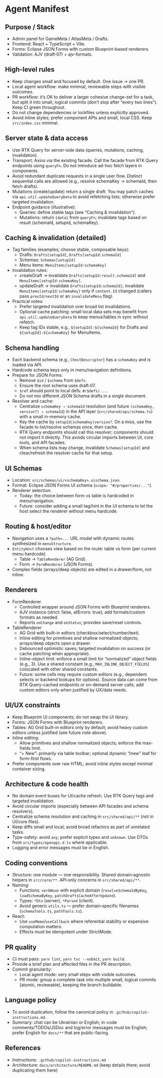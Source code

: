 # Agent Manifest

## Purpose / Stack
- Admin panel for GameMeta / AtlasMeta / Drafts.
- Frontend: React + TypeScript + Vite.
- Forms: Eclipse JSON Forms with custom Blueprint-based renderers.
- Validation: AJV (draft‑07) + ajv-formats.

## High-level rules
- Keep changes small and focused by default. One issue → one PR.
- Local agent workflow: make minimal, reviewable steps with visible outcomes.
- PR workflow: it’s OK to deliver a larger cohesive change-set for a task, but split it into small, logical commits (don’t stop after “every two lines”). Keep CI green throughout.
- Do not change dependencies or lockfiles unless explicitly approved.
- Avoid inline styles; prefer component APIs and small, local CSS. Keep `src/index.css` minimal.

## Server state & data access
- Use RTK Query for server-side data (queries, mutations, caching, invalidation).
- Transport: Axios via the existing facade. Call the facade from RTK Query endpoints using `queryFn`. Do not introduce ad-hoc fetch layers in components.
- Avoid redundant duplicate requests in a single user flow. Distinct sequential calls are allowed (e.g., resolve schemaKey → schemaId, then fetch drafts).
- Mutations (create/update) return a single draft. You may patch caches via `api.util.updateQueryData` to avoid refetching lists; otherwise prefer targeted invalidation.
- Endpoint guidance (illustrative):
  - Queries: define stable tags (see “Caching & invalidation”).
  - Mutations: return `{data}` from `queryFn`; invalidate tags based on result (schemaId, setupId, schemaKey).

## Caching & invalidation (detailed)
- Tag families (examples; choose stable, composable keys):
  - Drafts: `Drafts[setupId]`, `Drafts[setupId:schemaId]`
  - Schemas: `Schemas[setupId]`
  - Menu items: `MenuItems[setupId:schemaKey]`
- Invalidation rules:
  - createDraft → invalidate `Drafts[setupId:result.schemaId]` and `MenuItems[setupId:schemaKey]`.
  - updateDraft → invalidate `Drafts[setupId:schemaId]`; invalidate `MenuItems[setupId:schemaKey]` only if `content.Id` changed (callers pass `prevId/nextId` or an `invalidateMenu` flag).
- Practical notes:
  - Prefer targeted invalidation over broad list invalidations.
  - Optional cache patching: small local data sets may benefit from `api.util.updateQueryData` to keep menus/tables in sync without refetch.
  - Keep tag IDs stable, e.g., `${setupId}:${schemaId}` for Drafts and `${setupId}:${schemaKey}` for MenuItems.

## Schema handling
- Each backend schema (e.g., `ChestDescriptor`) has a `schemaKey` and is loaded via API.
- Hardcode schema keys only in menu/navigation definitions.
- Prepare for JSON Forms:
  - Remove `$id` / `$schema` from `$defs`.
  - Ensure the root schema uses draft‑07.
  - `$ref` should point to local defs: `#/$defs/...`.
  - Do not mix different JSON Schema drafts in a single document.
- Resolver and cache:
  - Centralize `schemaKey → schemaId` resolution (and future `(schemaKey, version?) → schemaId`) in the API layer (`src/shared/api/schema.ts`) with a small in-memory cache.
  - Key the cache by `setupId|schemaKey|version?`. On a miss, use the facade to list/resolve schemas once, then cache.
  - RTK Query endpoints should call this resolver; components should not import it directly. This avoids circular imports between UI, core tools, and API facades.
  - When schema lists may change, invalidate `Schemas[setupId]` and clear/refresh the resolver cache for that setup.

## UI Schemas
- Location: `src/schemas/ui/<schemaKey>.uischema.json`.
- Format: Eclipse JSON Forms UI schema (`scope: "#/properties/..."`).
- Renderer selection:
  - Today: the choice between form vs table is hardcoded in menu/navigation.
  - Future: consider adding a small tag/hint in the UI schema to let the host select the renderer without menu hardcode.

## Routing & host/editor
- Navigation uses a `?path=...` URL model with dynamic routes synthesized in `menuStructure`.
- `EntityHost` chooses view based on the route: table vs form (per current menu hardcode).
  - Table → `TableRenderer` (AG Grid).
  - Form → `FormRenderer` (JSON Forms).
- Complex fields (arrays/deep objects) are edited in a drawer/form, not inline.

## Renderers
- FormRenderer
  - Controlled wrapper around JSON Forms with Blueprint renderers.
  - AJV instance (strict: false, allErrors: true); add formats/custom formats as needed.
  - Reports `onChange` and `onStatus`; provides save/reset controls.
- TableRenderer
  - AG Grid with built-in editors (checkbox/select/number/text).
  - Inline editing for primitives and shallow normalized objects; arrays/deep objects open a drawer.
  - Debounced optimistic saves; targeted invalidation on success (or cache patching when appropriate).
  - Inline-object limit: enforce a small limit for “normalized” object fields (e.g., 3). Use a shared constant (e.g., `MAX_INLINE_OBJECT_FIELDS`) colocated with other shared constants.
  - Future: some cells may require custom editors (e.g., dependent selects or backend lookups for options). Source data can come from RTK Query-cached endpoints or on-demand server calls; add custom editors only when justified by UX/data needs.

## UI/UX constraints
- Keep Blueprint UI components; do not swap the UI library.
- Forms: JSON Forms with Blueprint renderers.
- Tables: AG Grid built-in editors only by default; avoid heavy custom editors unless justified (see future note above).
- Inline editing:
  - Allow primitives and shallow normalized objects; enforce the max-fields limit.
  - “+ New”: primarily via table toolbar; optional dynamic “/new” leaf for form-first flows.
- Prefer components over raw HTML; avoid inline styles except minimal container sizing.

## Architecture & code health
- No domain event buses for UI/cache refresh. Use RTK Query tags and targeted invalidation.
- Avoid circular imports (especially between API facades and schema resolvers).
- Centralize schema resolution and caching in `src/shared/api/**` (not in UI/core files).
- Keep diffs small and local; avoid broad refactors as part of unrelated tasks.
- Type-safety: avoid `any`; prefer explicit types and `unknown`. Use DTOs from `src/types/openapi.d.ts` where applicable.
- Logging and error messages must be in English.

## Coding conventions
- Structure: one module — one responsibility. Shared domain‑agnostic helpers in `src/core/**`. API‑only concerns in `src/shared/api/**`.
- Naming:
  - Functions: `verbNoun` with explicit domain (`resolveSchemaIdByKey`, `loadSchemaByKey`, `patchDraftsCacheAfterUpdate`).
  - Types: `*Dto` (server), `*Parsed` (client).
  - Avoid generic `utils.ts` — prefer domain‑specific filenames (`schemaTools.ts`, `pathTools.ts`).
- React:
  - Use `useMemo`/`useCallback` where referential stability or expensive computation matters.
  - Effects must be idempotent under StrictMode.

## PR quality
- CI must pass: `yarn lint`, `yarn tsc --noEmit`, `yarn build`.
- Provide a brief plan and affected files in the PR description.
- Commit granularity:
  - Local agent mode: very small steps with visible outcomes.
  - PR mode: group a complete task into multiple small, logical commits (atomic, reviewable), keeping the branch buildable.

## Language policy
- To avoid duplication, follow the canonical policy in `.github/copilot-instructions.md`.
- Summary: chat can be Ukrainian or English; in-code comments/TODOs/JSDoc and log/error messages must be English; prefer English for `docs/**` that are public-facing.

## References
- Instructions: `.github/copilot-instructions.md`
- Architecture: `docs/architecture/README.md` (keep details there; avoid duplicating them here)
